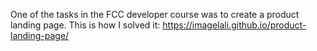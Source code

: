 One of the tasks in the FCC developer course was to create a product landing page. This is how I solved it:
 https://imagelali.github.io/product-landing-page/
